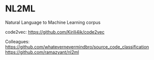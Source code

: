 # NL2ML
Natural Language to Machine Learning corpus

code2vec: https://github.com/Kirili4ik/code2vec

Colleagues:
https://github.com/whatevernevermindbro/source_code_classification
https://github.com/ramazyant/nl2ml
